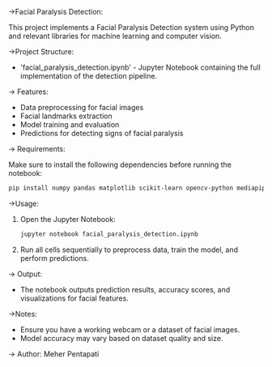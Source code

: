 ->Facial Paralysis Detection:

This project implements a Facial Paralysis Detection system using Python and relevant libraries for machine learning and computer vision.

->Project Structure:

- 'facial_paralysis_detection.ipynb' - Jupyter Notebook containing the full implementation of the detection pipeline.

-> Features:

- Data preprocessing for facial images
- Facial landmarks extraction
- Model training and evaluation
- Predictions for detecting signs of facial paralysis

-> Requirements:

Make sure to install the following dependencies before running the notebook:

```bash
pip install numpy pandas matplotlib scikit-learn opencv-python mediapipe tensorflow
```

->Usage:

1. Open the Jupyter Notebook:
   ```bash
   jupyter notebook facial_paralysis_detection.ipynb
   ```
2. Run all cells sequentially to preprocess data, train the model, and perform predictions.

-> Output:

- The notebook outputs prediction results, accuracy scores, and visualizations for facial features.

->Notes:

- Ensure you have a working webcam or a dataset of facial images.
- Model accuracy may vary based on dataset quality and size.


-> Author: Meher Pentapati
